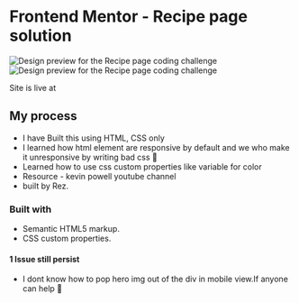 # Frontend Mentor - Recipe page solution

![Design preview for the Recipe page coding challenge](./public/desktop-design.png)
![Design preview for the Recipe page coding challenge](./public/mobile-design.png)


Site is live at 

## My process
  - I have Built this using HTML, CSS only
  - I learned how html element are responsive by default and we who make it unresponsive by writing bad css 🤣
  - Learned how to use css custom properties like variable for color
  - Resource - kevin powell youtube channel
  - built by Rez.


### Built with
- Semantic HTML5 markup.
- CSS custom properties.


#### 1 Issue still persist
- I dont know how to pop hero img out of the div in mobile view.If anyone can help 🙏